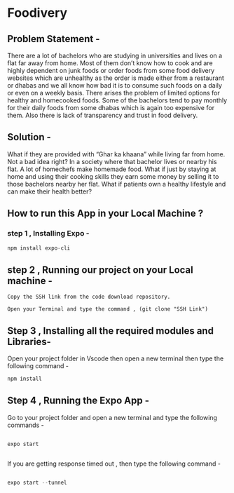 # Foodivery

 ## Problem Statement -
 
 There are a lot of bachelors who are studying in universities and lives on a flat far away from home.  Most of them don’t know how to cook and are highly dependent on junk foods or order foods from some food delivery websites which are unhealthy as the order is made either from a restaurant or dhabas and we all know how bad it is to consume such foods on a daily or even on a weekly basis.  There arises the problem of limited options for healthy and homecooked foods.  Some of the bachelors tend to pay monthly for their daily foods from some dhabas which is again too expensive for them.  Also there is lack of transparency and trust in food delivery.  

 
 
 ## Solution -
 
  What if they are provided with “Ghar ka khaana”  while living far from home. Not a bad idea right? In a society where that bachelor lives or nearby his flat.  A lot of homechefs make homemade food.  What if just by staying at home and using their cooking skills they earn some money by selling it to those bachelors nearby her flat.  What if patients own a healthy lifestyle and can make their health better?
  
  ## How to run this App in your Local Machine ?
  
  ### step 1 , Installing Expo -
  
   ```javascript
   npm install expo-cli
```

## step 2 , Running our project on your Local machine - 

    Copy the SSH link from the code download repository.
   
    Open your Terminal and type the command , (git clone "SSH Link")
   
   
   
 ## Step 3 , Installing all the required modules and Libraries-
 
 Open your project folder in Vscode then open a new terminal then type the following command - 
 
 ```javascript
 npm install
 ```
 
 ## Step 4 , Running the Expo App - 
 
 Go to your project folder and open a new terminal and type the following commands -
 
 ```javascript
 
 expo start 
  
 ```
 
 If you are getting response timed out  , then type the following command - 
 
 ```javascript
 
 expo start --tunnel
 
 ```
    
   
